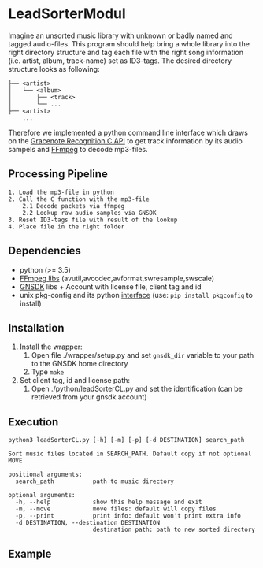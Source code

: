 # LeadSorterModul

Imagine an unsorted music library with unknown or badly named and tagged audio-files. This program should help bring a whole library into the right directory structure and tag each file with the right song information (i.e. artist, album, track-name) set as ID3-tags. The desired directory structure looks as following:
  ```
  ├── <artist>
  │   └── <album>
  │       ├── <track>
  │       └── ...
  ├── <artist>
      ... 
  ```

Therefore we implemented a python command line interface which draws on the [Gracenote Recognition C API](https://developer.gracenote.com/gnsdk) to get track information by its audio sampels and [FFmpeg](https://www.ffmpeg.org/) to decode mp3-files.  

## Processing Pipeline
    1. Load the mp3-file in python
    2. Call the C function with the mp3-file
        2.1 Decode packets via ffmpeg
        2.2 Lookup raw audio samples via GNSDK
    3. Reset ID3-tags file with result of the lookup
    4. Place file in the right folder

## Dependencies
* python (>= 3.5)
* [FFmpeg libs](http://trac.ffmpeg.org/wiki/CompilationGuide/Ubuntu) (avutil,avcodec,avformat,swresample,swscale)
* [GNSDK](https://developer.gracenote.com/gnsdk) libs + Account with license file, client tag and id
* unix pkg-config and its python [interface](https://pypi.python.org/pypi/pkgconfig) (use: `pip install pkgconfig` to install)

## Installation
1. Install the wrapper:     
    1. Open file ./wrapper/setup.py and set `gnsdk_dir` variable to your path to the GNSDK home directory
    2. Type `make`
2. Set client tag, id and license path:
    1. Open ./python/leadSorterCL.py and set the identification (can be retrieved from your gnsdk account)
## Execution
```
python3 leadSorterCL.py [-h] [-m] [-p] [-d DESTINATION] search_path

Sort music files located in SEARCH_PATH. Default copy if not optional MOVE

positional arguments:
  search_path           path to music directory

optional arguments:
  -h, --help            show this help message and exit
  -m, --move            move files: default will copy files
  -p, --print           print info: default won't print extra info
  -d DESTINATION, --destination DESTINATION
                        destination path: path to new sorted directory
```

## Example


